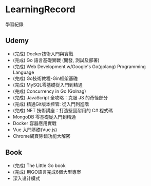 # LearningRecord

學習紀錄

## Udemy

* (完成) Docker技術入門與實戰
* (完成) Go 語言基礎實戰 (開發, 測試及部署)
* (完成) Web Development w/Google's Go(golang) Programming Language
* (完成) Go技術教程-Gin框架基礎
* (完成) MySQL零基礎從入門到精通
* (完成) Concurrency in Go (Golnag)
* (完成) JavaScript 全攻略：克服 JS 的奇怪部分
* (完成) 精通Git版本控管: 從入門到進階
* (完成) NET 技術講座：打造堅固耐用的 C# 程式碼
* MongoDB 零基礎從入門到精通
* Docker 容器應用實戰
* Vue 入門基礎(Vue.js)
* Chrome網頁除錯功能大解密

## Book

* (完成) The Little Go book
* (完成) 用GO語言完成6個大型專案 
* 深入设计模式
